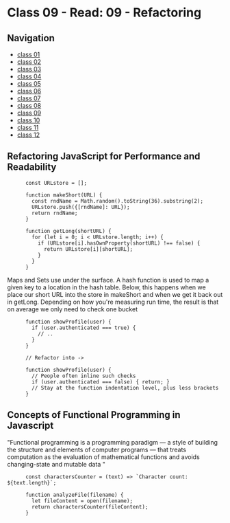 # Class 09 - Read: 09 - Refactoring


## Navigation ##
 - [class 01](class-01.md)
 - [class 02](class-02.md)
 - [class 03](class-03.md) 
 - [class 04](class-04.md)
 - [class 05](class-05.md)
 - [class 06](class-06.md)
 - [class 07](class-07.md)
 - [class 08](class-08.md)
 - [class 09](class-09.md) 
 - [class 10](class-10.md)
 - [class 11](class-11.md)
 - [class 12](class-12.md)

 ## Refactoring JavaScript for Performance and Readability

          const URLstore = [];

          function makeShort(URL) {
            const rndName = Math.random().toString(36).substring(2);
            URLstore.push({[rndName]: URL});
            return rndName;
          }

          function getLong(shortURL) {
            for (let i = 0; i < URLstore.length; i++) {
              if (URLstore[i].hasOwnProperty(shortURL) !== false) {
                return URLstore[i][shortURL];
              }
            }
          }

Maps and Sets use under the surface. A hash function is used to map a given key to a location in the hash table. Below, this happens when we place our short URL into the store in makeShort and when we get it back out in getLong. Depending on how you're measuring run time, the result is that on average we only need to check one bucket

          function showProfile(user) {
            if (user.authenticated === true) {
              // ..
            }
          }

          // Refactor into ->

          function showProfile(user) {
            // People often inline such checks
            if (user.authenticated === false) { return; }
            // Stay at the function indentation level, plus less brackets
          }

## Concepts of Functional Programming in Javascript

"Functional programming is a programming paradigm — a style of building the structure and elements of computer programs — that treats computation as the evaluation of mathematical functions and avoids changing-state and mutable data "

          const charactersCounter = (text) => `Character count: ${text.length}`;

          function analyzeFile(filename) {
            let fileContent = open(filename);
            return charactersCounter(fileContent);
          }